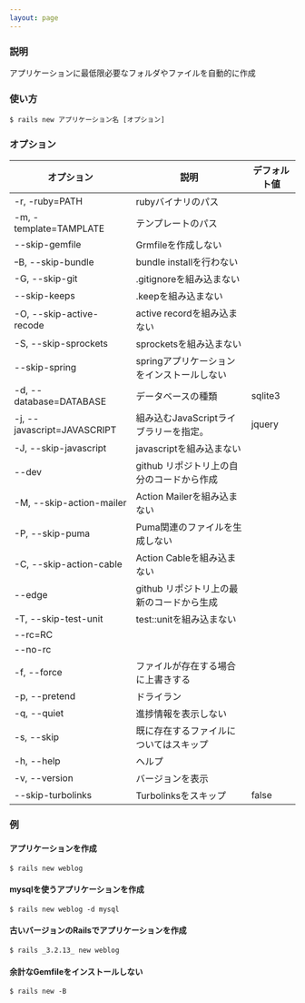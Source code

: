 ```yaml
---
layout: page
---
```

### 説明
アプリケーションに最低限必要なフォルダやファイルを自動的に作成

### 使い方
    $ rails new アプリケーション名 [オプション]

### オプション

| オプション                       | 説明                          | デフォルト値 |
|-----------------------------|-------------------------------|---------|
| -r, -ruby=PATH              | rubyバイナリのパス                   |         |
| -m, -template=TAMPLATE      | テンプレートのパス                     |         |
| --skip-gemfile              | Grmfileを作成しない               |         |
| ｰB, --skip-bundle           | bundle installを行わない          |         |
| -G, --skip-git              | .gitignoreを組み込まない           |         |
| --skip-keeps                | .keepを組み込まない                |         |
| -O, --skip-active-recode    | active recordを組み込まない        |         |
| -S, --skip-sprockets        | sprocketsを組み込まない            |         |
| --skip-spring               | springアプリケーションをインストールしない      |         |
| -d, --database=DATABASE     | データベースの種類                   | sqlite3 |
| -j, --javascript=JAVASCRIPT | 組み込むJavaScriptライブラリーを指定。  | jquery  |
| -J, --skip-javascript       | javascriptを組み込まない           |         |
| --dev                       | github リポジトリ上の自分のコードから作成 |         |
| -M, --skip-action-mailer    | Action Mailerを組み込まない        |         |
| -P, --skip-puma             | Puma関連のファイルを生成しない         |         |
| -C, --skip-action-cable     | Action Cableを組み込まない         |         |
| --edge                      | github リポジトリ上の最新のコードから生成 |         |
| -T, --skip-test-unit        | test::unitを組み込まない           |         |
| --rc=RC                     |                               |         |
| --no-rc                     |                               |         |
| -f, --force                 | ファイルが存在する場合に上書きする       |         |
| -p, --pretend               | ドライラン                         |         |
| -q, --quiet                 | 進捗情報を表示しない              |         |
| -s, --skip                  | 既に存在するファイルについてはスキップ        |         |
| -h, --help                  | ヘルプ                           |         |
| -v, --version               | バージョンを表示                    |         |
| --skip-turbolinks           | Turbolinksをスキップ               | false   |


### 例
#### アプリケーションを作成
    $ rails new weblog

#### mysqlを使うアプリケーションを作成
    $ rails new weblog -d mysql

#### 古いバージョンのRailsでアプリケーションを作成
    $ rails _3.2.13_ new weblog

#### 余計なGemfileをインストールしない
    $ rails new -B
